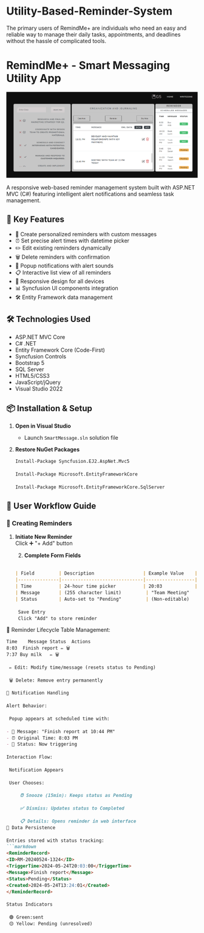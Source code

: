 # Utility-Based-Reminder-System
The primary users of RemindMe+ are individuals who need an easy and reliable way to manage their daily tasks, appointments, and deadlines without the hassle of complicated tools.

# RemindMe+ - Smart Messaging Utility App

![Project Banner](./wwwroot/Images/Remind_Image.png) <!-- Add your banner image -->

A responsive web-based reminder management system built with ASP.NET MVC (C#) featuring intelligent alert notifications and seamless task management.

## 🌟 Key Features
- 🎯 Create personalized reminders with custom messages
- ⏰ Set precise alert times with datetime picker
- ✏️ Edit existing reminders dynamically
- 🗑️ Delete reminders with confirmation
- 🔔 Popup notifications with alert sounds
- 📋 Interactive list view of all reminders
- 📱 Responsive design for all devices
- 📊 Syncfusion UI components integration
- 🛠️ Entity Framework data management

## 🛠️ Technologies Used
- ASP.NET MVC Core
- C# .NET
- Entity Framework Core (Code-First)
- Syncfusion Controls
- Bootstrap 5
- SQL Server
- HTML5/CSS3
- JavaScript/jQuery
- Visual Studio 2022

## 📦 Installation & Setup

1. **Open in Visual Studio**
   - Launch `SmartMessage.sln` solution file

2. **Restore NuGet Packages**
     ```markdown
   Install-Package Syncfusion.EJ2.AspNet.Mvc5

   Install-Package Microsoft.EntityFrameworkCore

   Install-Package Microsoft.EntityFrameworkCore.SqlServer


## 🧭 User Workflow Guide

### 📅 Creating Reminders
1. **Initiate New Reminder**  
   Click ➕ "+ Add" button
   
   2. **Complete Form Fields**  
   ```markdown
   
   | Field         | Description                  | Example Value    |
   |---------------|------------------------------|------------------|
   | Time          | 24-hour time picker          | 20:03            |
   | Message       | (255 character limit)         | "Team Meeting"   |
   | Status        | Auto-set to "Pending"         | (Non-editable)   |

    Save Entry
    Click "Add" to store reminder

🔄 Reminder Lifecycle
Table Management:
   ```markdown
Time	Message	Status	Actions
8:03  Finish report	✏️ 🗑️
7:37 Buy milk	✏️ 🗑️

    ✏️ Edit: Modify time/message (resets status to Pending)

    🗑️ Delete: Remove entry permanently

🔔 Notification Handling

Alert Behavior:

    Popup appears at scheduled time with:

- 📢 Message: "Finish report at 10:44 PM"
- ⏰ Original Time: 8:03 PM
- 🔄 Status: Now triggering

Interaction Flow:

    Notification Appears

    User Chooses:

        ⏰ Snooze (15min): Keeps status as Pending

        ✅ Dismiss: Updates status to Completed

        📋 Details: Opens reminder in web interface
💾 Data Persistence

Entries stored with status tracking:
   ```markdown
<ReminderRecord>
  <ID>RM-20240524-1324</ID>
  <TriggerTime>2024-05-24T20:03:00</TriggerTime>
  <Message>Finish report</Message>
  <Status>Pending</Status>
  <Created>2024-05-24T13:24:01</Created>
</ReminderRecord>

   Status Indicators

    🟢 Green:sent
    🟡 Yellow: Pending (unresolved)

